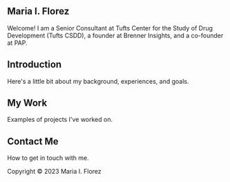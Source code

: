 <!DOCTYPE html>
<html lang="en">
<body>
    <section id="home">
        <div class="home-content">
            <div class="home-image">
            </div>
            <div class="home-text">
                <h1>Maria I. Florez</h1>
                <p>Welcome! I am a Senior Consultant at Tufts Center for the Study of Drug Development (Tufts CSDD), a founder at Brenner Insights, and a co-founder at PAP.</p>
            </div>
        </div>
    </section>
    <section id="about">
        <h2>Introduction</h2>
        <p>Here's a little bit about my background, experiences, and goals.</p>
    </section>
    <section id="portfolio">
        <h2>My Work</h2>
        <p>Examples of projects I've worked on.</p>
    </section>
    <section id="contact">
        <h2>Contact Me</h2>
        <p>How to get in touch with me.</p>
    </section>
    <footer>
        <p>Copyright © 2023 Maria I. Florez</p>
    </footer>
    <script src="script.js"></script>
</body>
</html>
